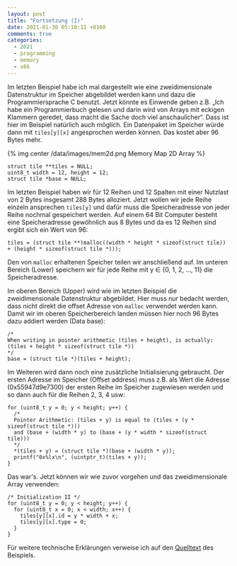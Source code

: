 ```yaml
---
layout: post
title: "Fortsetzung (I)"
date: 2021-01-30 05:18:11 +0100
comments: true
categories:
  - 2021
  - programming
  - memory
  - x86
---
```

Im letzten Beispiel habe ich mal dargestellt wie eine zweidimensionale
Datenstruktur im Speicher abgebildet werden kann und dazu die
Programmiersprache C benutzt. Jetzt könnte es Einwende geben z.B. „Ich habe ein
Programmierbuch gelesen und darin wird von Arrays mit eckigen Klammern geredet,
dass macht die Sache doch viel anschaulicher“. Dass ist hier im Beispiel
natürlich auch möglich. Ein Datenpaket im Speicher würde dann mit `tiles[y][x]`
angesprochen werden können. Das kostet aber 96 Bytes mehr.

{% img center /data/images/mem2d.png Memory Map 2D Array %}

    struct tile **tiles = NULL;
    uint8_t width = 12, height = 12;
    struct tile *base = NULL;

Im letzten Beispiel haben wir für 12 Reihen und 12 Spalten mit einer Nutzlast
von 2 Bytes insgesamt 288 Bytes alloziert. Jetzt wollen wir jede Reihe einzeln
ansprechen `tiles[y]` und dafür muss die Speicheradresse von jeder Reihe
nochmal gespeichert werden. Auf einem 64 Bit Computer besteht eine Speicheradresse
gewöhnlich aus 8 Bytes und da es 12 Reihen sind ergibt sich ein Wert von 96:

    tiles = (struct tile **)malloc((width * height * sizeof(struct tile)) + (height * sizeof(struct tile *)));

Den von `malloc` erhaltenen Speicher teilen wir anschließend
auf. Im unteren Bereich (Lower) speichern wir für jede Reihe
mit y ∈ {0, 1, 2, …, 11} die Speicheradresse.

Im oberen Bereich (Upper) wird wie im letzten Beispiel die
zweidimensionale Datenstruktur abgebildet. Hier muss nur
bedacht werden, dass nicht direkt die offset Adresse von
`malloc` verwendet werden kann. Damit wir im oberen
Speicherbereich landen müssen hier noch 96 Bytes dazu addiert
werden (Data base):

    /*
    When writing in pointer arithmetic (tiles + height), is actually:
    (tiles + height * sizeof(struct tile *))
    */
    base = (struct tile *)(tiles + height);

Im Weiteren wird dann noch eine zusätzliche Initialisierung
gebraucht. Der ersten Adresse im Speicher (Offset address)
muss z.B. als Wert die Adresse (0x55947d9e7300) der ersten
Reihe im Speicher zugewiesen werden und so dann auch für die
Reihen 2, 3, 4 usw:

    for (uint8_t y = 0; y < height; y++) {
      /*
      Pointer Arithmetic: (tiles + y) is equal to (tiles + (y * sizeof(struct tile *)))
      and (base + (width * y) to (base + (y * width * sizeof(struct tile)))
      */
      *(tiles + y) = (struct tile *)(base + (width * y));
      printf("0x%lx\n", (uintptr_t)(tiles + y));
    }

Das war's. Jetzt können wir wie zuvor vorgehen und das
zweidimensionale Array verwenden:

    /* Initialization II */
    for (uint8_t y = 0; y < height; y++) {
      for (uint8_t x = 0; x < width; x++) {
        tiles[y][x].id = y * width + x;
        tiles[y][x].type = 0;
      }
    }

Für weitere technische Erklärungen verweise ich auf den
[Quelltext](https://gist.github.com/manuel-io/bbc5e7b0e899a5c13672b1e3d72bb0d0#file-mem2d-c)
des Beispiels.
